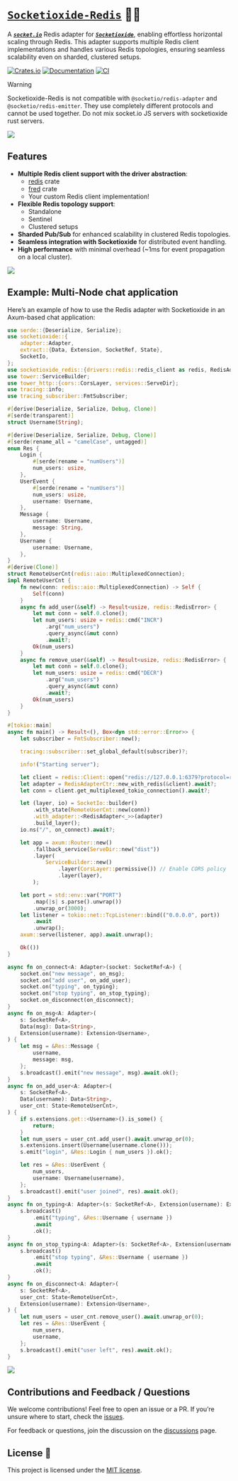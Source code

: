 # [`Socketioxide-Redis`](https://github.com/totodore/socketioxide) 🚀🦀

A [***`socket.io`***](https://socket.io) Redis adapter for [***`Socketioxide`***](https://github.com/totodore/socketioxide), enabling effortless horizontal scaling through Redis. This adapter supports multiple Redis client implementations and handles various Redis topologies, ensuring seamless scalability even on sharded, clustered setups.

[![Crates.io](https://img.shields.io/crates/v/socketioxide-redis.svg)](https://crates.io/crates/socketioxide-redis)
[![Documentation](https://docs.rs/socketioxide-redis/badge.svg)](https://docs.rs/socketioxide-redis)
[![CI](https://github.com/Totodore/socketioxide/actions/workflows/github-ci.yml/badge.svg)](https://github.com/Totodore/socketioxide/actions/workflows/github-ci.yml)


> [!WARNING]
> Socketioxide-Redis is not compatible with `@socketio/redis-adapter` and `@socketio/redis-emitter`.
> They use completely different protocols and cannot be used together.
> Do not mix socket.io JS servers with socketioxide rust servers.

<img src="https://raw.githubusercontent.com/andreasbm/readme/master/assets/lines/solar.png">

## Features

- **Multiple Redis client support with the driver abstraction**:
  - [redis](https://docs.rs/redis/latest/redis/) crate
  - [fred](https://docs.rs/fred/latest/fred/) crate
  - Your custom Redis client implementation!
- **Flexible Redis topology support**:
  - Standalone
  - Sentinel
  - Clustered setups
- **Sharded Pub/Sub** for enhanced scalability in clustered Redis topologies.
- **Seamless integration with Socketioxide** for distributed event handling.
- **High performance** with minimal overhead (~1ms for event propagation on a local cluster).

<img src="https://raw.githubusercontent.com/andreasbm/readme/master/assets/lines/solar.png">

## Example: Multi-Node chat application

Here’s an example of how to use the Redis adapter with Socketioxide in an Axum-based chat application:

```rust
use serde::{Deserialize, Serialize};
use socketioxide::{
    adapter::Adapter,
    extract::{Data, Extension, SocketRef, State},
    SocketIo,
};
use socketioxide_redis::{drivers::redis::redis_client as redis, RedisAdapter, RedisAdapterCtr};
use tower::ServiceBuilder;
use tower_http::{cors::CorsLayer, services::ServeDir};
use tracing::info;
use tracing_subscriber::FmtSubscriber;

#[derive(Deserialize, Serialize, Debug, Clone)]
#[serde(transparent)]
struct Username(String);

#[derive(Deserialize, Serialize, Debug, Clone)]
#[serde(rename_all = "camelCase", untagged)]
enum Res {
    Login {
        #[serde(rename = "numUsers")]
        num_users: usize,
    },
    UserEvent {
        #[serde(rename = "numUsers")]
        num_users: usize,
        username: Username,
    },
    Message {
        username: Username,
        message: String,
    },
    Username {
        username: Username,
    },
}
#[derive(Clone)]
struct RemoteUserCnt(redis::aio::MultiplexedConnection);
impl RemoteUserCnt {
    fn new(conn: redis::aio::MultiplexedConnection) -> Self {
        Self(conn)
    }
    async fn add_user(&self) -> Result<usize, redis::RedisError> {
        let mut conn = self.0.clone();
        let num_users: usize = redis::cmd("INCR")
            .arg("num_users")
            .query_async(&mut conn)
            .await?;
        Ok(num_users)
    }
    async fn remove_user(&self) -> Result<usize, redis::RedisError> {
        let mut conn = self.0.clone();
        let num_users: usize = redis::cmd("DECR")
            .arg("num_users")
            .query_async(&mut conn)
            .await?;
        Ok(num_users)
    }
}

#[tokio::main]
async fn main() -> Result<(), Box<dyn std::error::Error>> {
    let subscriber = FmtSubscriber::new();

    tracing::subscriber::set_global_default(subscriber)?;

    info!("Starting server");

    let client = redis::Client::open("redis://127.0.0.1:6379?protocol=resp3")?;
    let adapter = RedisAdapterCtr::new_with_redis(&client).await?;
    let conn = client.get_multiplexed_tokio_connection().await?;

    let (layer, io) = SocketIo::builder()
        .with_state(RemoteUserCnt::new(conn))
        .with_adapter::<RedisAdapter<_>>(adapter)
        .build_layer();
    io.ns("/", on_connect).await?;

    let app = axum::Router::new()
        .fallback_service(ServeDir::new("dist"))
        .layer(
            ServiceBuilder::new()
                .layer(CorsLayer::permissive()) // Enable CORS policy
                .layer(layer),
        );

    let port = std::env::var("PORT")
        .map(|s| s.parse().unwrap())
        .unwrap_or(3000);
    let listener = tokio::net::TcpListener::bind(("0.0.0.0", port))
        .await
        .unwrap();
    axum::serve(listener, app).await.unwrap();

    Ok(())
}

async fn on_connect<A: Adapter>(socket: SocketRef<A>) {
    socket.on("new message", on_msg);
    socket.on("add user", on_add_user);
    socket.on("typing", on_typing);
    socket.on("stop typing", on_stop_typing);
    socket.on_disconnect(on_disconnect);
}
async fn on_msg<A: Adapter>(
    s: SocketRef<A>,
    Data(msg): Data<String>,
    Extension(username): Extension<Username>,
) {
    let msg = &Res::Message {
        username,
        message: msg,
    };
    s.broadcast().emit("new message", msg).await.ok();
}
async fn on_add_user<A: Adapter>(
    s: SocketRef<A>,
    Data(username): Data<String>,
    user_cnt: State<RemoteUserCnt>,
) {
    if s.extensions.get::<Username>().is_some() {
        return;
    }
    let num_users = user_cnt.add_user().await.unwrap_or(0);
    s.extensions.insert(Username(username.clone()));
    s.emit("login", &Res::Login { num_users }).ok();

    let res = &Res::UserEvent {
        num_users,
        username: Username(username),
    };
    s.broadcast().emit("user joined", res).await.ok();
}
async fn on_typing<A: Adapter>(s: SocketRef<A>, Extension(username): Extension<Username>) {
    s.broadcast()
        .emit("typing", &Res::Username { username })
        .await
        .ok();
}
async fn on_stop_typing<A: Adapter>(s: SocketRef<A>, Extension(username): Extension<Username>) {
    s.broadcast()
        .emit("stop typing", &Res::Username { username })
        .await
        .ok();
}
async fn on_disconnect<A: Adapter>(
    s: SocketRef<A>,
    user_cnt: State<RemoteUserCnt>,
    Extension(username): Extension<Username>,
) {
    let num_users = user_cnt.remove_user().await.unwrap_or(0);
    let res = &Res::UserEvent {
        num_users,
        username,
    };
    s.broadcast().emit("user left", res).await.ok();
}

```

<img src="https://raw.githubusercontent.com/andreasbm/readme/master/assets/lines/solar.png">

## Contributions and Feedback / Questions

We welcome contributions! Feel free to open an issue or a PR. If you’re unsure where to start, check the [issues](https://github.com/totodore/socketioxide/issues).

For feedback or questions, join the discussion on the [discussions](https://github.com/totodore/socketioxide/discussions) page.

## License 🔐

This project is licensed under the [MIT license](./LICENSE).
